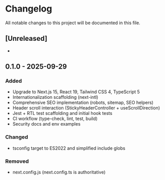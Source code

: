 # Changelog

All notable changes to this project will be documented in this file.

## [Unreleased]

- 

## 0.1.0 - 2025-09-29
### Added
- Upgrade to Next.js 15, React 19, Tailwind CSS 4, TypeScript 5
- Internationalization scaffolding (next-intl)
- Comprehensive SEO implementation (robots, sitemap, SEO helpers)
- Header scroll interaction (StickyHeaderController + useScrollDirection)
- Jest + RTL test scaffolding and initial hook tests
- CI workflow (type-check, lint, test, build)
- Security docs and env examples

### Changed
- tsconfig target to ES2022 and simplified include globs

### Removed
- next.config.js (next.config.ts is authoritative)
